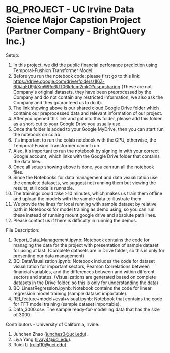 # BQ_PROJECT - UC Irvine Data Science Major Capstion Project (Partner Company - BrightQuery Inc.)
Setup:
1. In this project, we did the public financial perforance prediction using Temporal-Fushion Transformer Model.
2. Before you run the notebook code: please first go to this link: https://drive.google.com/drive/folders/1I6Z-60iJqEU9jkXmWRc6UT06kRcm2mkO?usp=sharing (These are not Company's original datasets, they have been preprocessed by the Company and do not contain any restricted information, we also ask the Company and they guaranteed us to do it).
3. The link showing above is our shared cloud Google Drive folder which contains our preprocessed data and relevant information of our project.
4. After you opened this link and got into this folder, please add this folder as a short-cut to your Google Drive you usually use.
5. Once the folder is added to your Google MyDrive, then you can start run the notebook on colab.
6. It's important to run the colab notebook with the GPU, otherwise, the Temporal-Fusion Transformer cannot run.
7. Also, it's important to run the notebook by signing in with your correct Google account, which links with the Google Drive folder that contains the data files.
8. Once all setup showing above is done, you can run all the notebook files.
9. Since the Notebooks for data management and data visualization use the complete datasets, we suggest not running them but viewing the results, still code is runnable.
10. The trainings could take >10 minutes, which makes us train them offline and upload the models with the sample data to illustrate them
12. We provide the lines for local running with sample dataset by relative path in Notebooks for model training as demo using, so you can run these instead of running mount google drive and absolute path lines.
14. Please contact us if there is difficulty in running the demos.

File Description:
1. Report_Data_Management.ipynb: Notebook contains the code for managing the data for the project with presentation of sample dataset for using at last. (Complete datasets are in Drive folder, so this is only for presenting our data management)
2. BQ_DataVisualization.ipynb: Notebook includes the code for dataset visualization for important sectors, Pearson Correlations between financial variables, and the differences between and within different sectors and states. (Visualizations are generated based on complete datasets in the Drive folder, so this is only for understanding the data)
3. BQ_LinearRegression.ipynb: Notebook contains the code for linear regression model training (sample dataset importable).
4. REI_feature+model+eval+visual.ipynb: Notebook that contains the code for TFT model training  (sample dataset importable). 
5. Data_3000.csv: The sample ready-for-modelling data that has the size of 3000.

Contributors - University of California, Irvine: 
1. Junchen Zhao (junchez3@uci.edu).
2. Liya Yang (liyay4@uci.edu).
3. Ruiqi Li (ruiql10@uci.edu).

